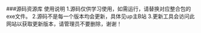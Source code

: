 ###源码资源库 使用说明
1.源码仅供学习使用，如需运行，请替换对应整合包的exe文件。
2.源码不是每一个版本均会更新，具体见up主B站
3.更新工具会访问此网站以获取更新版本，请管理员不要删除，谢谢！
